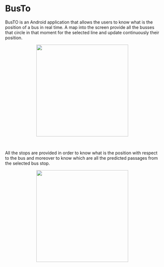 # BusTo
BusTO is an Android application that allows the users to know what is the position of a bus in real time.
A map into the screen provide all the busses that circle in that moment for the selected line and update continuously their position.
<br>

<p align="center"><img width="300px" src="https://i.ibb.co/MGpWnZh/realtime.png"  border="0"/></p>
 
 <br>
 
All the stops are provided in order to know what is the position with respect to the bus and moreover to know which are all the predicted passages from the selected bus stop.
<br>
 
 <p align="center"><img width="300px" src="https://i.ibb.co/PCZN94g/passaggi.png" border="0"/></p>
 
 <br>
 
 
